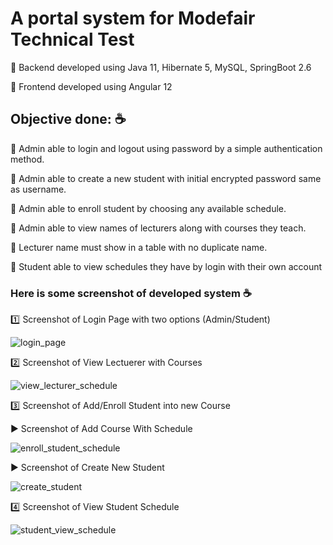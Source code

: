 # A portal system for Modefair Technical Test 

:triangular_flag_on_post: Backend developed using Java 11, Hibernate 5, MySQL, SpringBoot 2.6

:triangular_flag_on_post: Frontend developed using Angular 12

## Objective done: :coffee:

:triangular_flag_on_post: Admin able to login and logout using password by a simple authentication method.

:triangular_flag_on_post: Admin able to create a new student with initial encrypted password same as username.

:triangular_flag_on_post: Admin able to enroll student by choosing any available schedule.

:triangular_flag_on_post: Admin able to view names of lecturers along with courses they teach.

  :triangular_flag_on_post: Lecturer name must show in a table with no duplicate name.
  
:triangular_flag_on_post: Student able to view schedules they have by login with their own account

### Here is some screenshot of developed system :coffee:	
:one:	 Screenshot of Login Page with two options (Admin/Student)


![login_page](https://user-images.githubusercontent.com/31141171/153721289-3e02bb6f-0143-450e-87a6-78afc583e8ad.png)


:two: Screenshot of View Lectuerer with Courses


![view_lecturer_schedule](https://user-images.githubusercontent.com/31141171/153721557-d92ccfaf-7d2c-4bfc-9ef7-2abccd02b8a2.png)


:three: Screenshot of Add/Enroll Student into new Course


   :arrow_forward:	 Screenshot of Add Course With Schedule


   ![enroll_student_schedule](https://user-images.githubusercontent.com/31141171/153721565-c77fbbb9-97fc-4c6d-9321-bedf2c01929c.png)


   :arrow_forward:	 Screenshot of Create New Student


   ![create_student](https://user-images.githubusercontent.com/31141171/153721569-ac374f81-4797-4f14-9c18-1543c64c2b5e.png)


:four: Screenshot of View Student Schedule


![student_view_schedule](https://user-images.githubusercontent.com/31141171/153721572-c127f733-0fde-4bf1-ae6b-07fee2d0e05b.png)






